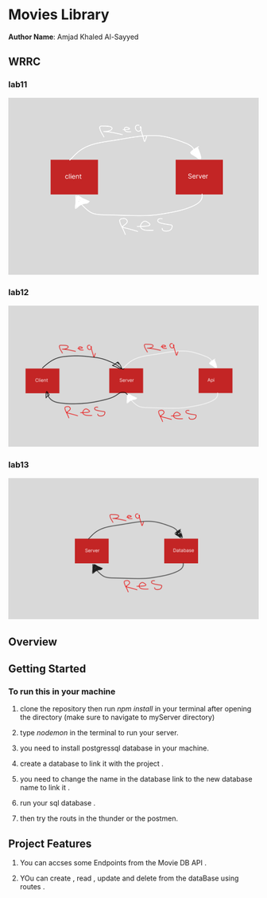# Movies Library

**Author Name**: Amjad Khaled Al-Sayyed

## WRRC

### lab11

![alt text](./readme_file_image/Untitled.png)

### lab12

![alt text](./readme_file_image/Untitled2.png)

### lab13

![alt text](./readme_file_image/Untitled333.png)

## Overview

## Getting Started

### To run this in your machine

1. clone the repository then run _npm install_ in your terminal after opening the directory (make sure to navigate to myServer directory)

2. type _nodemon_ in the terminal to run your server.

3. you need to install postgressql database in your machine.

4. create a database to link it with the project .

5. you need to change the name in the database link to the new database name to link it .

6. run your sql database .

7. then try the routs in the thunder or the postmen.

## Project Features

1. You can accses some Endpoints from the Movie DB API .

2. YOu can create , read , update and delete from the dataBase using routes .
